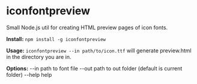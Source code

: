 # iconfontpreview
Small Node.js util for creating HTML preview pages of icon fonts.

**Install:** `npm install -g iconfontpreview`

**Usage:** `iconfontpreview --in path/to/icon.ttf` will generate preview.html in the directory you are in.

**Options:**
--in      path to font file
--out     path to out folder (default is current folder)
--help    help
